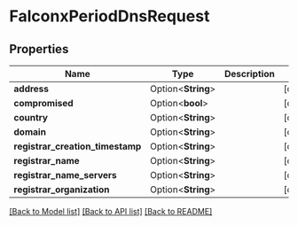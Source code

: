 # FalconxPeriodDnsRequest

## Properties

Name | Type | Description | Notes
------------ | ------------- | ------------- | -------------
**address** | Option<**String**> |  | [optional]
**compromised** | Option<**bool**> |  | [optional]
**country** | Option<**String**> |  | [optional]
**domain** | Option<**String**> |  | [optional]
**registrar_creation_timestamp** | Option<**String**> |  | [optional]
**registrar_name** | Option<**String**> |  | [optional]
**registrar_name_servers** | Option<**String**> |  | [optional]
**registrar_organization** | Option<**String**> |  | [optional]

[[Back to Model list]](./README.md#documentation-for-models) [[Back to API list]](./README.md#documentation-for-api-endpoints) [[Back to README]](../README.md)
